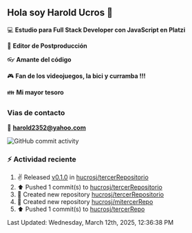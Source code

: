 ## Hola soy Harold Ucros 👋

:computer: **Estudio para Full Stack Developer con JavaScript en Platzi**

:pencil: **Editor de Postproducción**

:eyeglasses: **Amante del código**

:video_game: **Fan de los videojuegos, la bici y curramba !!!**

:family: **Mi mayor tesoro**

### Vias de contacto

:email: **harold2352@yahoo.com**

![GitHub commit activity](https://img.shields.io/github/commit-activity/m/hucrosj/hucrosj)

### :zap: Actividad reciente
<!--RECENT_ACTIVITY:start-->
1. ✌️ Released [v0.1.0](https://github.com/hucrosj/tercerRepositorio/releases/tag/v0.1.0) in [hucrosj/tercerRepositorio](https://github.com/hucrosj/tercerRepositorio)<br>
2. ⬆️ Pushed 1 commit(s) to [hucrosj/tercerRepositorio](https://github.com/hucrosj/tercerRepositorio)<br>
3. 📔 Created new repository [hucrosj/tercerRepositorio](https://github.com/hucrosj/tercerRepositorio)<br>
4. 📔 Created new repository [hucrosj/mitercerRepo](https://github.com/hucrosj/mitercerRepo)<br>
5. ⬆️ Pushed 1 commit(s) to [hucrosj/tercerRepo](https://github.com/hucrosj/tercerRepo)<br>
<!--RECENT_ACTIVITY:end-->
<!--RECENT_ACTIVITY:last_update-->
Last Updated: Wednesday, March 12th, 2025, 12:36:38 PM
<!--RECENT_ACTIVITY:last_update_end-->
